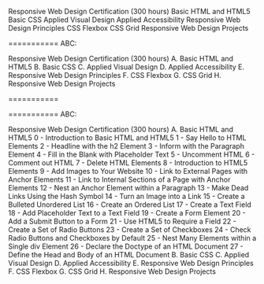 Responsive Web Design Certification (300 hours)
Basic HTML and HTML5
Basic CSS
Applied Visual Design
Applied Accessibility
Responsive Web Design Principles
CSS Flexbox
CSS Grid
Responsive Web Design Projects


===========
ABC:

Responsive Web Design Certification (300 hours)
A. Basic HTML and HTML5
B. Basic CSS
C. Applied Visual Design
D. Applied Accessibility
E. Responsive Web Design Principles
F. CSS Flexbox
G. CSS Grid
H. Responsive Web Design Projects

===========


===========
ABC:

Responsive Web Design Certification (300 hours)
A. Basic HTML and HTML5
	0	 - 	Introduction to Basic HTML and HTML5
	1	 - 	Say Hello to HTML Elements
	2	 - 	Headline with the h2 Element
	3	 - 	Inform with the Paragraph Element
	4	 - 	Fill in the Blank with Placeholder Text
	5	 - 	Uncomment HTML
	6	 - 	Comment out HTML
	7	 - 	Delete HTML Elements
	8	 - 	Introduction to HTML5 Elements
	9	 - 	Add Images to Your Website
	10	 - 	Link to External Pages with Anchor Elements
	11	 - 	Link to Internal Sections of a Page with Anchor Elements
	12	 - 	Nest an Anchor Element within a Paragraph
	13	 - 	Make Dead Links Using the Hash Symbol
	14	 - 	Turn an Image into a Link
	15	 - 	Create a Bulleted Unordered List
	16	 - 	Create an Ordered List
	17	 - 	Create a Text Field
	18	 - 	Add Placeholder Text to a Text Field
	19	 - 	Create a Form Element
	20	 - 	Add a Submit Button to a Form
	21	 - 	Use HTML5 to Require a Field
	22	 - 	Create a Set of Radio Buttons
	23	 - 	Create a Set of Checkboxes
	24	 - 	Check Radio Buttons and Checkboxes by Default
	25	 - 	Nest Many Elements within a Single div Element
	26	 - 	Declare the Doctype of an HTML Document
	27	 - 	Define the Head and Body of an HTML Document
B. Basic CSS
C. Applied Visual Design
D. Applied Accessibility
E. Responsive Web Design Principles
F. CSS Flexbox
G. CSS Grid
H. Responsive Web Design Projects
